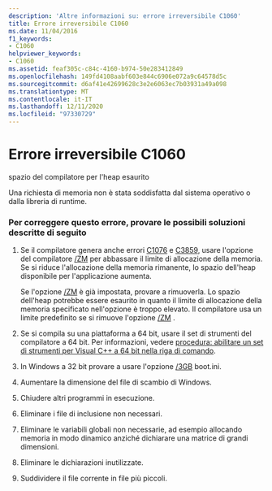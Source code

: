 ```yaml
---
description: 'Altre informazioni su: errore irreversibile C1060'
title: Errore irreversibile C1060
ms.date: 11/04/2016
f1_keywords:
- C1060
helpviewer_keywords:
- C1060
ms.assetid: feaf305c-c84c-4160-b974-50e283412849
ms.openlocfilehash: 149fd4108aabf603e844c6906e072a9c64578d5c
ms.sourcegitcommit: d6af41e42699628c3e2e6063ec7b03931a49a098
ms.translationtype: MT
ms.contentlocale: it-IT
ms.lasthandoff: 12/11/2020
ms.locfileid: "97330729"
---
```

# <a name="fatal-error-c1060"></a>Errore irreversibile C1060

spazio del compilatore per l'heap esaurito

Una richiesta di memoria non è stata soddisfatta dal sistema operativo o dalla libreria di runtime.

### <a name="to-fix-this-error-try-the-following-possible-solutions"></a>Per correggere questo errore, provare le possibili soluzioni descritte di seguito

1. Se il compilatore genera anche errori [C1076](../../error-messages/compiler-errors-1/fatal-error-c1076.md) e [C3859](../../error-messages/compiler-errors-2/compiler-error-c3859.md), usare l'opzione del compilatore [/ZM](../../build/reference/zm-specify-precompiled-header-memory-allocation-limit.md) per abbassare il limite di allocazione della memoria. Se si riduce l'allocazione della memoria rimanente, lo spazio dell'heap disponibile per l'applicazione aumenta.

   Se l'opzione [/ZM](../../build/reference/zm-specify-precompiled-header-memory-allocation-limit.md) è già impostata, provare a rimuoverla. Lo spazio dell'heap potrebbe essere esaurito in quanto il limite di allocazione della memoria specificato nell'opzione è troppo elevato. Il compilatore usa un limite predefinito se si rimuove l'opzione [/ZM](../../build/reference/zm-specify-precompiled-header-memory-allocation-limit.md) .

1. Se si compila su una piattaforma a 64 bit, usare il set di strumenti del compilatore a 64 bit. Per informazioni, vedere [procedura: abilitare un set di strumenti per Visual C++ a 64 bit nella riga di comando](../../build/how-to-enable-a-64-bit-visual-cpp-toolset-on-the-command-line.md).

1. In Windows a 32 bit provare a usare l'opzione [/3GB](https://support.microsoft.com/help/833721/available-switch-options-for-the-windows-xp-and-the-windows-server-200) boot.ini.

1. Aumentare la dimensione del file di scambio di Windows.

1. Chiudere altri programmi in esecuzione.

1. Eliminare i file di inclusione non necessari.

1. Eliminare le variabili globali non necessarie, ad esempio allocando memoria in modo dinamico anziché dichiarare una matrice di grandi dimensioni.

1. Eliminare le dichiarazioni inutilizzate.

1. Suddividere il file corrente in file più piccoli.
